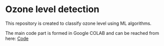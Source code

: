 # Ozone level detection
This repository is created to classify ozone level using ML algorithms.

The main code part is formed in Google COLAB and can be reached from here: [Code](https://github.com/kamil3di/ozone_level_detection/blob/main/ozone_level_detection.ipynb)
